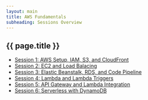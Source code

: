 ```yaml
---
layout: main
title: AWS Fundamentals
subheading: Sessions Overview
---
```


<div class="landing-container">
	<section class="splash">
	  <div class="splash-text">
	    <h1>{{ page.title }}</h1>
	  </div>
	</section>
  <ul>
    <li><a href="{{site.base_url}}/aws1/lessons/1" title="">Session 1: AWS Setup, IAM, S3, and CloudFront</a></li>
    <li><a href="{{site.base_url}}/aws1/lessons/2" title="">Session 2: EC2 and Load Balacing</a></li>
    <li><a href="./3" title="">Session 3: Elastic Beanstalk, RDS, and Code Pipeline</a></li>
    <li><a href="./4" title="">Session 4: Lambda and Lambda Triggers</a></li>
    <li><a href="./5" title="">Session 5: API Gateway and Lambda Integration</a></li>
    <li><a href="./6" title="">Session 6: Serverless with DynamoDB</a></li>
  </ul>
</div>
